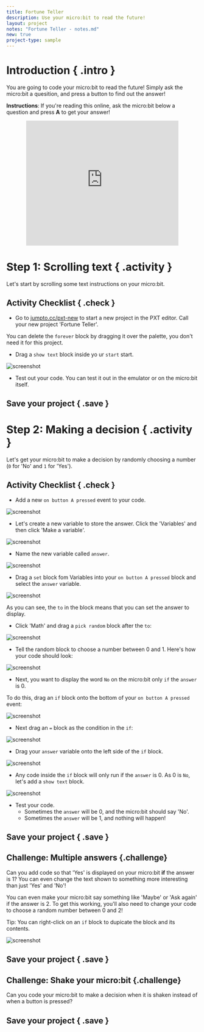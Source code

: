 ```yaml
---
title: Fortune Teller
description: Use your micro:bit to read the future!
layout: project
notes: "Fortune Teller - notes.md"
new: true
project-type: sample
---
```


# Introduction { .intro }

You are going to code your micro:bit to read the future! Simply ask the micro:bit a quesition, and press a button to find out the answer!

__Instructions__: If you're reading this online, ask the micro:bit below a question and press __A__ to get your answer!

<div class="trinket" style="width:400px;margin: 0 auto;">
<div style="position:relative;height:0;padding-bottom:81.97%;overflow:hidden;"><iframe style="position:absolute;top:0;left:0;width:100%;height:100%;" src="https://pxt.microbit.org/---run?id=18828-96734-17356-00995" allowfullscreen="allowfullscreen" sandbox="allow-popups allow-scripts allow-same-origin" frameborder="0"></iframe></div>
</div>

# Step 1: Scrolling text { .activity }

Let's start by scrolling some text instructions on your micro:bit.

## Activity Checklist { .check }

+ Go to <a href="http://jumpto.cc/pxt-new" target="_blank">jumpto.cc/pxt-new</a> to start a new project in the PXT editor. Call your new project 'Fortune Teller'.

You can delete the `forever` block by dragging it over the palette, you don't need it for this project. 

+ Drag a `show text` block inside yo	ur `start` start.

![screenshot](images/fortune-press-a.png)

+ Test out your code. You can test it out in the emulator or on the micro:bit itself.

## Save your project { .save }

# Step 2: Making a decision { .activity }

Let's get your micro:bit to make a decision by randomly choosing a number (`0` for 'No' and `1` for 'Yes').

## Activity Checklist { .check }

+ Add a new `on button A pressed` event to your code.

![screenshot](images/fortune-on-a-pressed.png)

+ Let's create a new variable to store the answer. Click the 'Variables' and then click 'Make a variable'.

![screenshot](images/fortune-variables.png)

+ Name the new variable called `answer`.

![screenshot](images/fortune-answer.png)

+ Drag a `set` block fom Variables into your `on button A pressed` block and select the `answer` variable.

![screenshot](images/fortune-set.png)

As you can see, the `to` in the block means that you can set the answer to display.

+ Click 'Math' and drag a `pick random` block after the `to`:

![screenshot](images/fortune-random.png)

+ Tell the random block to choose a number between 0 and 1. Here's how your code should look:

![screenshot](images/fortune-random-1.png)

+ Next, you want to display the word `No` on the micro:bit only `if` the `answer` is 0.

To do this, drag an `if` block onto the bottom of your `on button A pressed` event:

![screenshot](images/fortune-if.png)

+ Next drag an `=` block as the condition in the `if`:

![screenshot](images/fortune-equals.png)

+ Drag your `answer` variable onto the left side of the `if` block.

![screenshot](images/fortune-if-finished.png)

+ Any code inside the `if` block will only run if the `answer` is 0. As 0 is `No`, let's add a `show text` block.

![screenshot](images/fortune-no.png)

+ Test your code.
	+ Sometimes the `answer` will be 0, and the micro:bit should say 'No'.
	+ Sometimes the `answer` will be 1, and nothing will happen!


## Save your project { .save }

## Challenge: Multiple answers {.challenge}
Can you add code so that 'Yes' is displayed on your micro:bit __if__ the answer is 1? You can even change the text shown to something more interesting than just 'Yes' and 'No'!

You can even make your micro:bit say something like 'Maybe' or 'Ask again' if the answer is 2. To get this working, you'll also need to change your code to choose a random number between 0 and 2!

Tip: You can right-click on an `if` block to dupicate the block and its contents. 

![screenshot](images/fortune-random-2.png)

## Save your project { .save }

## Challenge: Shake your micro:bit {.challenge}
Can you code your micro:bit to make a decision when it is shaken instead of when a button is pressed?

## Save your project { .save }